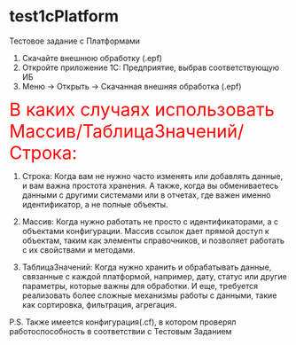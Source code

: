 # test1cPlatform
Тестовое задание с Платформами

1) Скачайте внешнюю обработку (.epf)
2) Откройте приложение 1С: Предприятие, выбрав соответствующую ИБ
3) Меню -> Открыть -> Скачанная внешняя обработка (.epf)

<font color="red" size="6">В каких случаях использовать Массив/ТаблицаЗначений/Строка:</font>

1) Строка: Когда вам не нужно часто изменять или добавлять данные, и вам важна простота хранения. А также, когда вы обмениваетесь данными с другими системами или в отчетах, где важен именно идентификатор, а не полные объекты.

2) Массив: Когда нужно работать не просто с идентификаторами, а с объектами конфигурации. Массив ссылок дает прямой доступ к объектам, таким как элементы справочников, и позволяет работать с их свойствами и методами.

3) ТаблицаЗначений: Когда нужно хранить и обрабатывать данные, связанные с каждой платформой, например, дату, статус или другие параметры, которые важны для обработки. И еще, требуется реализовать более сложные механизмы работы с данными, такие как сортировка, фильтрация, агрегация.


P.S. Также имеется конфигурация(.cf), в котором проверял работоспособность в соответствии с Тестовым Заданием

